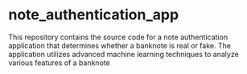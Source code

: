 # note_authentication_app
This repository contains the source code for a note authentication application that determines whether a banknote is real or fake. The application utilizes advanced machine learning techniques to analyze various features of a banknote
